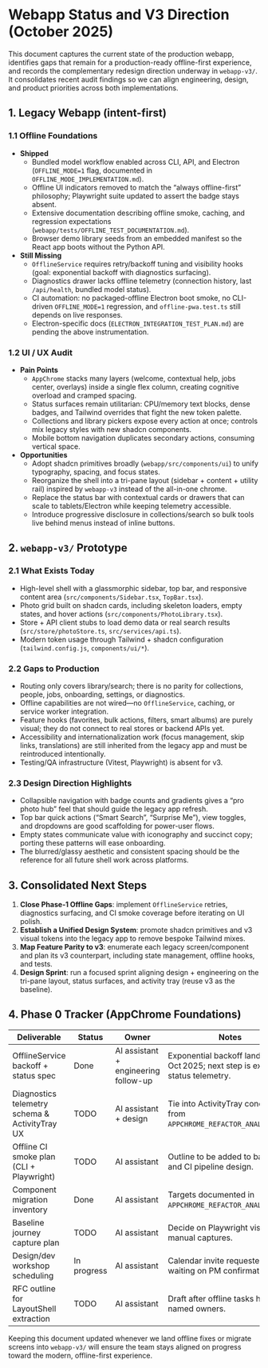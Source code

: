 # Webapp Status and V3 Direction (October 2025)

This document captures the current state of the production webapp, identifies gaps that remain for a production-ready offline-first experience, and records the complementary redesign direction underway in `webapp-v3/`. It consolidates recent audit findings so we can align engineering, design, and product priorities across both implementations.

## 1. Legacy Webapp (intent-first)

### 1.1 Offline Foundations
- **Shipped**
  - Bundled model workflow enabled across CLI, API, and Electron (`OFFLINE_MODE=1` flag, documented in `OFFLINE_MODE_IMPLEMENTATION.md`).
  - Offline UI indicators removed to match the “always offline-first” philosophy; Playwright suite updated to assert the badge stays absent.
  - Extensive documentation describing offline smoke, caching, and regression expectations (`webapp/tests/OFFLINE_TEST_DOCUMENTATION.md`).
  - Browser demo library seeds from an embedded manifest so the React app boots without the Python API.
- **Still Missing**
  - `OfflineService` requires retry/backoff tuning and visibility hooks (goal: exponential backoff with diagnostics surfacing).
  - Diagnostics drawer lacks offline telemetry (connection history, last `/api/health`, bundled model status).
  - CI automation: no packaged-offline Electron boot smoke, no CLI-driven `OFFLINE_MODE=1` regression, and `offline-pwa.test.ts` still depends on live responses.
  - Electron-specific docs (`ELECTRON_INTEGRATION_TEST_PLAN.md`) are pending the above instrumentation.

### 1.2 UI / UX Audit
- **Pain Points**
  - `AppChrome` stacks many layers (welcome, contextual help, jobs center, overlays) inside a single flex column, creating cognitive overload and cramped spacing.
  - Status surfaces remain utilitarian: CPU/memory text blocks, dense badges, and Tailwind overrides that fight the new token palette.
  - Collections and library pickers expose every action at once; controls mix legacy styles with new shadcn components.
  - Mobile bottom navigation duplicates secondary actions, consuming vertical space.
- **Opportunities**
  - Adopt shadcn primitives broadly (`webapp/src/components/ui`) to unify typography, spacing, and focus states.
  - Reorganize the shell into a tri-pane layout (sidebar + content + utility rail) inspired by `webapp-v3` instead of the all-in-one chrome.
  - Replace the status bar with contextual cards or drawers that can scale to tablets/Electron while keeping telemetry accessible.
  - Introduce progressive disclosure in collections/search so bulk tools live behind menus instead of inline buttons.

## 2. `webapp-v3/` Prototype

### 2.1 What Exists Today
- High-level shell with a glassmorphic sidebar, top bar, and responsive content area (`src/components/Sidebar.tsx`, `TopBar.tsx`).
- Photo grid built on shadcn cards, including skeleton loaders, empty states, and hover actions (`src/components/PhotoLibrary.tsx`).
- Store + API client stubs to load demo data or real search results (`src/store/photoStore.ts`, `src/services/api.ts`).
- Modern token usage through Tailwind + shadcn configuration (`tailwind.config.js`, `components/ui/*`).

### 2.2 Gaps to Production
- Routing only covers library/search; there is no parity for collections, people, jobs, onboarding, settings, or diagnostics.
- Offline capabilities are not wired—no `OfflineService`, caching, or service worker integration.
- Feature hooks (favorites, bulk actions, filters, smart albums) are purely visual; they do not connect to real stores or backend APIs yet.
- Accessibility and internationalization work (focus management, skip links, translations) are still inherited from the legacy app and must be reintroduced intentionally.
- Testing/QA infrastructure (Vitest, Playwright) is absent for v3.

### 2.3 Design Direction Highlights
- Collapsible navigation with badge counts and gradients gives a “pro photo hub” feel that should guide the legacy app refresh.
- Top bar quick actions (“Smart Search”, “Surprise Me”), view toggles, and dropdowns are good scaffolding for power-user flows.
- Empty states communicate value with iconography and succinct copy; porting these patterns will ease onboarding.
- The blurred/glassy aesthetic and consistent spacing should be the reference for all future shell work across platforms.

## 3. Consolidated Next Steps
1. **Close Phase‑1 Offline Gaps**: implement `OfflineService` retries, diagnostics surfacing, and CI smoke coverage before iterating on UI polish.
2. **Establish a Unified Design System**: promote shadcn primitives and v3 visual tokens into the legacy app to remove bespoke Tailwind mixes.
3. **Map Feature Parity to v3**: enumerate each legacy screen/component and plan its v3 counterpart, including state management, offline hooks, and tests.
4. **Design Sprint**: run a focused sprint aligning design + engineering on the tri-pane layout, status surfaces, and activity tray (reuse v3 as the baseline).

## 4. Phase 0 Tracker (AppChrome Foundations)

| Deliverable | Status | Owner | Notes |
| --- | --- | --- | --- |
| OfflineService backoff + status spec | Done | AI assistant + engineering follow-up | Exponential backoff landed Oct 2025; next step is exposing status telemetry. |
| Diagnostics telemetry schema & ActivityTray UX | TODO | AI assistant + design | Tie into ActivityTray concept from `APPCHROME_REFACTOR_ANALYSIS.md`. |
| Offline CI smoke plan (CLI + Playwright) | TODO | AI assistant | Outline to be added to backlog and CI pipeline design. |
| Component migration inventory | Done | AI assistant | Targets documented in `APPCHROME_REFACTOR_ANALYSIS.md`. |
| Baseline journey capture plan | TODO | AI assistant | Decide on Playwright visuals vs. manual captures. |
| Design/dev workshop scheduling | In progress | AI assistant | Calendar invite requested; waiting on PM confirmation. |
| RFC outline for LayoutShell extraction | TODO | AI assistant | Draft after offline tasks have named owners. |

Keeping this document updated whenever we land offline fixes or migrate screens into `webapp-v3/` will ensure the team stays aligned on progress toward the modern, offline-first experience.
